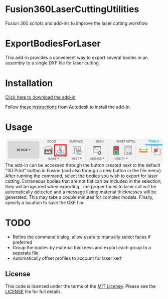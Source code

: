 # Fusion360LaserCuttingUtilities
Fusion 360 scripts and add-ins to improve the laser cutting workflow

# ExportBodiesForLaser
This add-in provides a convenient way to export several bodies in an assembly to a single DXF file for laser cutting.

# Installation
[Click here to download the add-in](https://github.com/johntantolik/F360LaserCuttingUtilities/archive/main.zip)

Follow [these instructions](https://knowledge.autodesk.com/support/fusion-360/troubleshooting/caas/sfdcarticles/sfdcarticles/How-to-install-an-ADD-IN-and-Script-in-Fusion-360.html) from Autodesk to install the add-in.

# Usage
![button_loc](./resources/button_loc.png)
The add-in can be accessed through the button created next to the default "3D Print" button in Fusion (and also through a new button in the file menu). After running the command, select the bodies you wish to export for laser cutting. Extraneous bodies that are not flat can be included in the selection; they will be ignored when exporting. The proper faces to laser cut will be automatically detected and a message listing material thicknesses will be generated. This may take a couple minutes for complex models. Finally, specify a location to save the DXF file.

# TODO
- Refine the command dialog, allow users to manually select faces if preferred
- Group the bodies by material thickness and export each group to a separate file
- Automatically offset profiles to account for laser kerf

## License
This code is licensed under the terms of the [MIT License](http://opensource.org/licenses/MIT). Please see the [LICENSE](LICENSE) file for full details.
